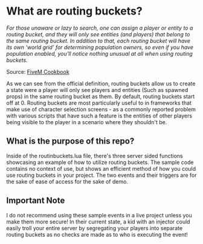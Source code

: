# What are routing buckets?

_For those unaware or lazy to search, one can assign a player or entity to a routing bucket, and they will only see entities (and players) that belong to the same routing bucket. In addition to that, each routing bucket will have its own ‘world grid’ for determining population owners, so even if you have population enabled, you’ll notice nothing unusual at all when using routing buckets._

Source: [FiveM Cookbook](https://cookbook.fivem.net/2020/11/27/routing-buckets-split-game-state/)

As we can see from the official definition, routing buckets allow us to create a state were a player will only see players and entities (Such as spawned props) in the same routing bucket as them. By default, routing buckets start off at 0. Routing buckets are most particularly useful to in frameworks that make use of character selection screens - as a commonly reported problem with various scripts that have such a feature is the entities of other players being visible to the player in a scenario where they shouldn't be.

## What is the purpose of this repo?

Inside of the routinbuckets.lua file, there's three server sided functions showcasing an example of how to utilize routing buckets. The sample code contains no context of use, but shows an efficient method of how you could use routing buckets in your project. The two events and their triggers are for the sake of ease of access for the sake of demo.

## Important Note

I do not recommend using these sample events in a live project unless you make them more secure! In their current state, a kid with an injector could easily troll your entire server by segregating your players into separate routing buckets as no checks are made as to who is executing the event!

